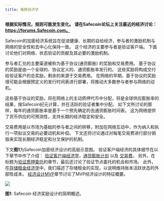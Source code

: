 ```yaml
---
title: 集群经济学
---
```


**根据实际情况，规则可能发生变化。 请在Safecoin论坛上关注最近的经济讨论：https://forums.Safecoin.com。**

Safecoin的加密经济系统旨在促进健康、长期的自给经济，参与者的激励机制与网络的安全性和去中心化保持一致。 这个经济的主要参与者是验证客户端。 下面讨论他们对网络、状态验证的贡献及其必要的激励机制。

参与者汇兑的主要渠道被称为基于协议(通货膨胀) 的奖励和交易费用。 基于协议的奖励是由一个全球的、协议定义的、通货膨胀率发行的。 这些奖励将构成交付给验证客户的总奖励，剩余的来源于交易费用。 在网络的早期，基于协议的奖励很可能会根据预定义的发行时间表进行部署，将推动大多数参与者参与网络的动机。

这些基于协议的奖励，将在网络上的主动质押代币中分配，将是全球供应膨胀率的结果，按Safecoin纪元计算，并在活跃的验证者集中分配。 如下文所讨论的那样，每年的通货膨胀率是基于一个预先确定的去通货膨胀时间表。 这为网络提供了货币供应的可预测性，支持长期的经济稳定和安全。

交易费用是以市场为基础的参与者之间的转移，附加在网络互动中，作为纳入和执行一项拟议交易的必要动机和补偿。 下文还将讨论通过对每笔交易费进行部分销毁来实现长期经济稳定和分叉保护的机制。

下文**图1**为Safecoin加密经济设计的高层示意图。 验证客户端经济的具体细节在以下章节中作了介绍： [验证客户端经济学](ed_validation_client_economics/ed_vce_overview.md)，[通货膨胀计划](ed_validation_client_economics/ed_vce_state_validation_protocol_based_rewards.md) 以及 [交易费](ed_validation_client_economics/ed_vce_state_validation_transaction_fees.md)。 另外，在标题为[验证质押委托](ed_validation_client_economics/ed_vce_validation_stake_delegation.md)的章节，最后还讨论了验证节点委托的机会和市场。 此外，在[存储租金经济学](ed_storage_rent_economics.md)中，我们描述了存储租金的实现，以说明维持账本活跃状态的外部性成本。 [经济设计MVP](ed_mvp.md)章节讨论了MVP经济设计的特征概要。

![](/img/economic_design_infl_230719.png)

**图1**: Safecoin 经济奖励设计的简明概述。
